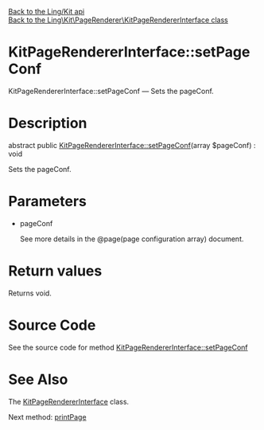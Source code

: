 [Back to the Ling/Kit api](https://github.com/lingtalfi/Kit/blob/master/doc/api/Ling/Kit.md)<br>
[Back to the Ling\Kit\PageRenderer\KitPageRendererInterface class](https://github.com/lingtalfi/Kit/blob/master/doc/api/Ling/Kit/PageRenderer/KitPageRendererInterface.md)


KitPageRendererInterface::setPageConf
================



KitPageRendererInterface::setPageConf — Sets the pageConf.




Description
================


abstract public [KitPageRendererInterface::setPageConf](https://github.com/lingtalfi/Kit/blob/master/doc/api/Ling/Kit/PageRenderer/KitPageRendererInterface/setPageConf.md)(array $pageConf) : void




Sets the pageConf.




Parameters
================


- pageConf

    See more details in the @page(page configuration array) document.


Return values
================

Returns void.








Source Code
===========
See the source code for method [KitPageRendererInterface::setPageConf](https://github.com/lingtalfi/Kit/blob/master/PageRenderer/KitPageRendererInterface.php#L22-L22)


See Also
================

The [KitPageRendererInterface](https://github.com/lingtalfi/Kit/blob/master/doc/api/Ling/Kit/PageRenderer/KitPageRendererInterface.md) class.

Next method: [printPage](https://github.com/lingtalfi/Kit/blob/master/doc/api/Ling/Kit/PageRenderer/KitPageRendererInterface/printPage.md)<br>

